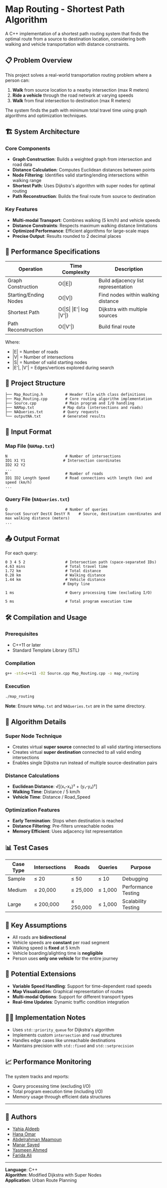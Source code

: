 # Map Routing - Shortest Path Algorithm

A C++ implementation of a shortest path routing system that finds the optimal route from a source to destination location, considering both walking and vehicle transportation with distance constraints.

## 📋 Problem Overview

This project solves a real-world transportation routing problem where a person can:
1. **Walk** from source location to a nearby intersection (max R meters)
2. **Ride a vehicle** through the road network at varying speeds
3. **Walk** from final intersection to destination (max R meters)

The system finds the path with minimum total travel time using graph algorithms and optimization techniques.

## 🏗️ System Architecture

### Core Components

- **Graph Construction**: Builds a weighted graph from intersection and road data
- **Distance Calculation**: Computes Euclidean distances between points
- **Node Filtering**: Identifies valid starting/ending intersections within walking range
- **Shortest Path**: Uses Dijkstra's algorithm with super nodes for optimal routing
- **Path Reconstruction**: Builds the final route from source to destination

### Key Features

- **Multi-modal Transport**: Combines walking (5 km/h) and vehicle speeds
- **Distance Constraints**: Respects maximum walking distance limitations
- **Optimized Performance**: Efficient algorithms for large-scale maps
- **Precise Output**: Results rounded to 2 decimal places

## 🚀 Performance Specifications

| Operation | Time Complexity | Description |
|-----------|----------------|-------------|
| Graph Construction | O(\|E\|) | Build adjacency list representation |
| Starting/Ending Nodes | O(\|V\|) | Find nodes within walking distance |
| Shortest Path | O(\|S\| \|E'\| log \|V'\|) | Dijkstra with multiple sources |
| Path Reconstruction | O(\|V'\|) | Build final route |

Where:
- |E| = Number of roads
- |V| = Number of intersections  
- |S| = Number of valid starting nodes
- |E'|, |V'| = Edges/vertices explored during search

## 📁 Project Structure

```
├── Map_Routing.h          # Header file with class definitions
├── Map_Routing.cpp        # Core routing algorithm implementation
├── Source.cpp             # Main program and I/O handling
├── NAMap.txt             # Map data (intersections and roads)
├── NAQueries.txt         # Query requests
└── outputNA.txt          # Generated results
```

## 🔧 Input Format

### Map File (`NAMap.txt`)
```
N                          # Number of intersections
ID1 X1 Y1                 # Intersection coordinates
ID2 X2 Y2
...
M                          # Number of roads
ID1 ID2 Length Speed       # Road connections with length (km) and speed (km/h)
...
```

### Query File (`NAQueries.txt`)
```
Q                          # Number of queries
SourceX SourceY DestX DestY R    # Source, destination coordinates and max walking distance (meters)
...
```

## 📤 Output Format

For each query:
```
0 3 4 5 2                  # Intersection path (space-separated IDs)
4.63 mins                  # Total travel time
1.72 km                    # Total distance
0.28 km                    # Walking distance
1.44 km                    # Vehicle distance
                          # Empty line

1 ms                       # Query processing time (excluding I/O)

5 ms                       # Total program execution time
```

## 🛠️ Compilation and Usage

### Prerequisites
- C++11 or later
- Standard Template Library (STL)

### Compilation
```bash
g++ -std=c++11 -O2 Source.cpp Map_Routing.cpp -o map_routing
```

### Execution
```bash
./map_routing
```

**Note**: Ensure `NAMap.txt` and `NAQueries.txt` are in the same directory.

## 🧮 Algorithm Details

### Super Node Technique
- Creates virtual **super source** connected to all valid starting intersections
- Creates virtual **super destination** connected to all valid ending intersections
- Enables single Dijkstra run instead of multiple source-destination pairs

### Distance Calculations
- **Euclidean Distance**: √[(x₁-x₂)² + (y₁-y₂)²]
- **Walking Time**: Distance / 5 km/h
- **Vehicle Time**: Distance / Road_Speed

### Optimization Features
- **Early Termination**: Stops when destination is reached
- **Distance Filtering**: Pre-filters unreachable nodes
- **Memory Efficient**: Uses adjacency list representation

## 📊 Test Cases

| Case Type | Intersections | Roads | Queries | Purpose |
|-----------|--------------|--------|---------|---------|
| Sample | ≤ 20 | ≤ 50 | ≤ 10 | Debugging |
| Medium | ≤ 20,000 | ≤ 25,000 | ≤ 1,000 | Performance Testing |
| Large | ≤ 200,000 | ≤ 250,000 | ≤ 1,000 | Scalability Testing |

## 🎯 Key Assumptions

- All roads are **bidirectional**
- Vehicle speeds are **constant** per road segment
- Walking speed is **fixed** at 5 km/h
- Vehicle boarding/alighting time is **negligible**
- Person uses **only one vehicle** for the entire journey

## 🔄 Potential Extensions

- **Variable Speed Handling**: Support for time-dependent road speeds
- **Map Visualization**: Graphical representation of routes
- **Multi-modal Options**: Support for different transport types
- **Real-time Updates**: Dynamic traffic condition integration

## 👨‍💻 Implementation Notes

- Uses `std::priority_queue` for Dijkstra's algorithm
- Implements custom `intersection` and `road` structures
- Handles edge cases like unreachable destinations
- Maintains precision with `std::fixed` and `std::setprecision`

## 📈 Performance Monitoring

The system tracks and reports:
- Query processing time (excluding I/O)
- Total program execution time (including I/O)
- Memory usage through efficient data structures

---

## 👥 Authors
- [Yahia Aldeeb](https://github.com/YahiaAldeeb)
- [Hana Omar](https://github.com/HanaOmar1)
- [Abdelrahman Maamoun](https://github.com/amaamoun99)
- [Manar Sayed](https://github.com/Manarsayedd)
- [Yasmeen Ahmed](https://github.com/yassmeenahmedd)
- [Farida Ali](https://github.com/farridaali)

---

**Language**: C++  
**Algorithm**: Modified Dijkstra with Super Nodes  
**Application**: Urban Route Planning
